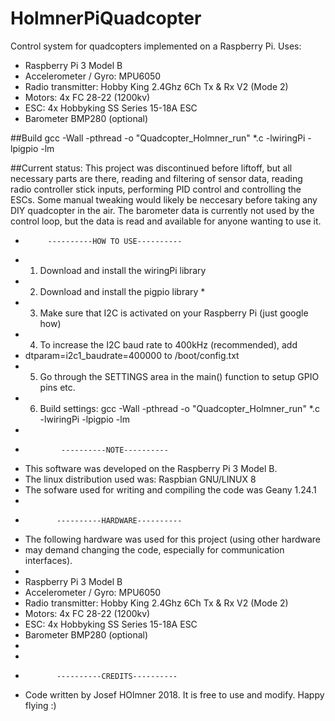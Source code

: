 # HolmnerPiQuadcopter
Control system for quadcopters implemented on a Raspberry Pi.
Uses:
 * Raspberry Pi 3 Model B
 * Accelerometer / Gyro: MPU6050
 * Radio transmitter: Hobby King 2.4Ghz 6Ch Tx & Rx V2 (Mode 2)
 * Motors: 4x FC 28-22 (1200kv)
 * ESC: 4x Hobbyking SS Series 15-18A ESC
 * Barometer BMP280 (optional)

##Build
gcc -Wall -pthread -o "Quadcopter_Holmner_run" *.c -lwiringPi -lpigpio -lm

##Current status:
This project was discontinued before liftoff, but all necessary parts
are there, reading and filtering of sensor data, reading radio
controller stick inputs, performing PID control and controlling the
ESCs. Some manual tweaking would likely be neccesary before taking any
DIY quadcopter in the air. The barometer data is currently not used by
the control loop, but the data is read and available for anyone wanting
to use it.


 * 			----------HOW TO USE----------
 * 1) Download and install the wiringPi library
 * 2) Download and install the pigpio library *
 * 3) Make sure that I2C is activated on your Raspberry Pi (just google how)
 * 4) To increase the I2C baud rate to 400kHz (recommended), add
 *    dtparam=i2c1_baudrate=400000 to /boot/config.txt
 * 5) Go through the SETTINGS area in the main() function to setup GPIO pins etc.
 * 6) Build settings: gcc -Wall -pthread -o "Quadcopter_Holmner_run" *.c -lwiringPi -lpigpio -lm
 *
 *
			   ----------NOTE----------
 * This software was developed on the Raspberry Pi 3 Model B.
 * The linux distribution used was: Raspbian GNU/LINUX 8
 * The sofware used for writing and compiling the code was Geany 1.24.1
 *
 * 			  ----------HARDWARE----------
 * The following hardware was used for this project (using other hardware
 * may demand changing the code, especially for communication interfaces).
 *
 * Raspberry Pi 3 Model B
 * Accelerometer / Gyro: MPU6050
 * Radio transmitter: Hobby King 2.4Ghz 6Ch Tx & Rx V2 (Mode 2)
 * Motors: 4x FC 28-22 (1200kv)
 * ESC: 4x Hobbyking SS Series 15-18A ESC
 * Barometer BMP280 (optional)
 *
 *
 * 		      ----------CREDITS----------
 * Code written by Josef HOlmner 2018. It is free to use and modify. Happy flying :)

